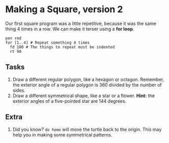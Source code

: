 Making a Square, version 2
==========================
Our first square program was a little repetitive, because it was the same thing 4 times in a row. We can make it terser using a **for loop**.

```
pen red
for [1..4] # Repeat something 4 times
  fd 100 # The things to repeat must be indented
  rt 90
```

Tasks
-----
  1. Draw a different regular polygon, like a hexagon or octagon. Remember, the exterior angle of a regular polygon is 360 divided by the number of sides.
  2. Draw a different symmetrical shape, like a star or a flower. **Hint:** the exterior angles of a five-pointed star are 144 degrees.

Extra
-----
  1. Did you know? `do home` will move the turtle back to the origin. This may help you in making some symmetrical patterns.

